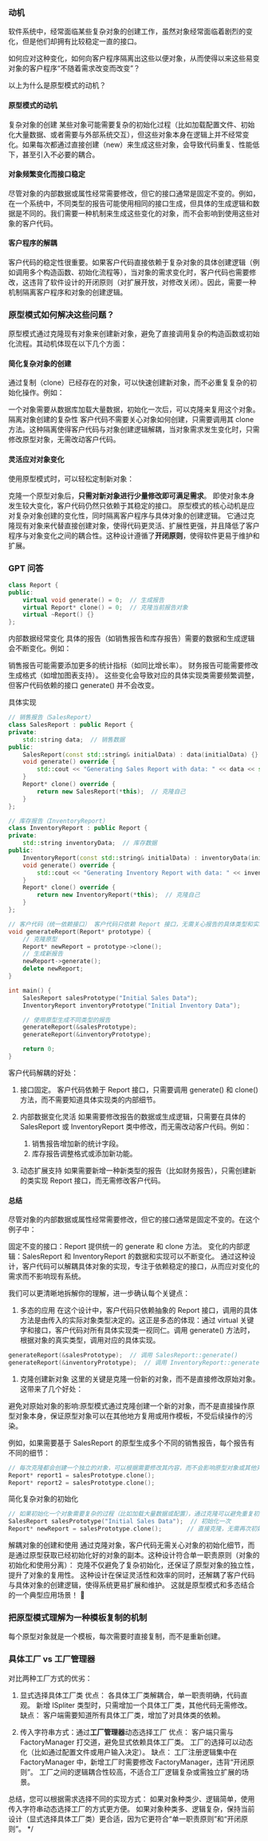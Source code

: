 ### 动机
软件系统中，经常面临某些复杂对象的创建工作，虽然对象经常面临着剧烈的变化，但是他们却拥有比较稳定一直的接口。

如何应对这种变化，如何向客户程序隔离出这些以便对象，从而使得以来这些易变对象的客户程序“不随着需求改变而改变”？

以上为什么是原型模式的动机？

#### 原型模式的动机
复杂对象的创建
某些对象可能需要复杂的初始化过程（比如加载配置文件、初始化大量数据、或者需要与外部系统交互），但这些对象本身在逻辑上并不经常变化。如果每次都通过直接创建（new）来生成这些对象，会导致代码重复、性能低下，甚至引入不必要的耦合。

#### 对象频繁变化而接口稳定
尽管对象的内部数据或属性经常需要修改，但它的接口通常是固定不变的。例如，在一个系统中，不同类型的报告可能使用相同的接口生成，但具体的生成逻辑和数据是不同的。我们需要一种机制来生成这些变化的对象，而不会影响到使用这些对象的客户代码。

#### 客户程序的解耦
客户代码的稳定性很重要。如果客户代码直接依赖于复杂对象的具体创建逻辑（例如调用多个构造函数、初始化流程等），当对象的需求变化时，客户代码也需要修改，这违背了软件设计的开闭原则（对扩展开放，对修改关闭）。因此，需要一种机制隔离客户程序和对象的创建逻辑。

### 原型模式如何解决这些问题？
原型模式通过克隆现有对象来创建新对象，避免了直接调用复杂的构造函数或初始化流程。其动机体现在以下几个方面：

#### 简化复杂对象的创建
通过复制（clone）已经存在的对象，可以快速创建新对象，而不必重复复杂的初始化操作。例如：

一个对象需要从数据库加载大量数据，初始化一次后，可以克隆来复用这个对象。
隔离对象创建的复杂性
客户代码不需要关心对象如何创建，只需要调用其 clone 方法。这种隔离使得客户代码与对象创建逻辑解耦，当对象需求发生变化时，只需修改原型对象，无需改动客户代码。

#### 灵活应对对象变化
使用原型模式时，可以轻松定制新对象：

克隆一个原型对象后，**只需对新对象进行少量修改即可满足需求**。
即使对象本身发生较大变化，客户代码仍然只依赖于其稳定的接口。
原型模式的核心动机是应对复杂对象创建的变化性，同时隔离客户程序与具体对象的创建逻辑。
它通过克隆现有对象来代替直接创建对象，使得代码更灵活、扩展性更强，并且降低了客户程序与对象变化之间的耦合性。这种设计遵循了**开闭原则**，使得软件更易于维护和扩展。


### GPT 问答


```cpp
class Report {
public:
    virtual void generate() = 0;  // 生成报告
    virtual Report* clone() = 0;  // 克隆当前报告对象
    virtual ~Report() {}
};
```
内部数据经常变化
具体的报告（如销售报告和库存报告）需要的数据和生成逻辑会不断变化。例如：

销售报告可能需要添加更多的统计指标（如同比增长率）。
财务报告可能需要修改生成格式（如增加图表支持）。
这些变化会导致对应的具体实现类需要频繁调整，但客户代码依赖的接口 generate() 并不会改变。

具体实现
```cpp
// 销售报告（SalesReport）
class SalesReport : public Report {
private:
    std::string data;  // 销售数据
public:
    SalesReport(const std::string& initialData) : data(initialData) {}
    void generate() override {
        std::cout << "Generating Sales Report with data: " << data << std::endl;
    }
    Report* clone() override {
        return new SalesReport(*this);  // 克隆自己
    }
};

// 库存报告（InventoryReport）
class InventoryReport : public Report {
private:
    std::string inventoryData;  // 库存数据
public:
    InventoryReport(const std::string& initialData) : inventoryData(initialData) {}
    void generate() override {
        std::cout << "Generating Inventory Report with data: " << inventoryData << std::endl;
    }
    Report* clone() override {
        return new InventoryReport(*this);  // 克隆自己
    }
};

// 客户代码（统一依赖接口） 客户代码只依赖 Report 接口，无需关心报告的具体类型和实现：
void generateReport(Report* prototype) {
    // 克隆原型
    Report* newReport = prototype->clone();
    // 生成新报告
    newReport->generate();
    delete newReport;
}

int main() {
    SalesReport salesPrototype("Initial Sales Data");
    InventoryReport inventoryPrototype("Initial Inventory Data");

    // 使用原型生成不同类型的报告
    generateReport(&salesPrototype);
    generateReport(&inventoryPrototype);

    return 0;
}

```
客户代码解耦的好处：
1. 接口固定。
   客户代码依赖于 Report 接口，只需要调用 generate() 和 clone() 方法，而不需要知道具体实现类的内部细节。

2. 内部数据变化灵活
   如果需要修改报告的数据或生成逻辑，只需要在具体的 SalesReport 或 InventoryReport 类中修改，而无需改动客户代码。例如：

   1. 销售报告增加新的统计字段。
   2. 库存报告调整格式或添加新功能。

3. 动态扩展支持
   如果需要新增一种新类型的报告（比如财务报告），只需创建新的类实现 Report 接口，而无需修改客户代码。

#### 总结
尽管对象的内部数据或属性经常需要修改，但它的接口通常是固定不变的。在这个例子中：

固定不变的接口：Report 提供统一的 generate 和 clone 方法。
变化的内部逻辑：SalesReport 和 InventoryReport 的数据和实现可以不断变化。
通过这种设计，客户代码可以解耦具体对象的实现，专注于依赖稳定的接口，从而应对变化的需求而不影响现有系统。


<!-- 您说：
这个是多态的应用，传进来不同的类型对象，调用它实际的方法。
只不过并没有修改原始的指针，而是克隆了一份新的，
这样就不用初始化一个复杂的指针对象，我这么理解对么。 -->

<!-- ChatGPT 说：
是的，你的理解是对的！这确实是多态的一个应用，同时结合了原型模式的思想，
通过克隆机制实现了对象的复用和独立性。 -->

我们可以更清晰地拆解你的理解，进一步确认每个关键点：

1. 多态的应用
在这个设计中，客户代码只依赖抽象的 Report 接口，调用的具体方法是由传入的实际对象类型决定的。这正是多态的体现：通过 virtual 关键字和接口，客户代码对所有具体实现类一视同仁。调用 generate() 方法时，根据对象的真实类型，调用对应的具体实现。
```cpp
generateReport(&salesPrototype);  // 调用 SalesReport::generate()
generateReport(&inventoryPrototype);  // 调用 InventoryReport::generate()
```

1. 克隆创建新对象
这里的关键是克隆一份新的对象，而不是直接修改原始对象。这带来了几个好处：

避免对原始对象的影响:原型模式通过克隆创建一个新的对象，而不是直接操作原型对象本身，保证原型对象可以在其他地方复用或用作模板，不受后续操作的污染。

例如，如果需要基于 SalesReport 的原型生成多个不同的销售报告，每个报告有不同的细节：

```cpp
// 每次克隆都会创建一个独立的对象，可以根据需要修改其内容，而不会影响原型对象或其他克隆实例。
Report* report1 = salesPrototype.clone();
Report* report2 = salesPrototype.clone();
```

简化复杂对象的初始化
```cpp
// 如果初始化一个对象需要复杂的过程（比如加载大量数据或配置），通过克隆可以避免重复初始化
SalesReport salesPrototype("Initial Sales Data");  // 初始化一次
Report* newReport = salesPrototype.clone();       // 直接克隆，无需再次初始化
```

解耦对象的创建和使用
通过克隆对象，客户代码无需关心对象的初始化细节，而是通过原型获取已经初始化好的对象的副本。这种设计符合单一职责原则（对象的初始化和使用分离）：
克隆不仅避免了复杂初始化，还保证了原型对象的独立性，提升了对象的复用性。
这种设计在保证灵活性和效率的同时，还解耦了客户代码与具体对象的创建逻辑，使得系统更易扩展和维护。
这就是原型模式和多态结合的一个典型应用场景！ 🎉


### 把原型模式理解为一种模板复制的机制
每个原型对象就是一个模板，每次需要时直接复制，而不是重新创建。


### 具体工厂 vs 工厂管理器
对比两种工厂方式的优劣：

1. 显式选择具体工厂类
优点：
各具体工厂类解耦合，单一职责明确，代码直观。
新增 ISpliter 类型时，只需增加一个具体工厂类，其他代码无需修改。
缺点：
客户端需要知道所有具体工厂类，增加了对具体类的依赖。


2. 传入字符串方式：通过**工厂管理器**动态选择工厂
优点：
客户端只需与 FactoryManager 打交道，避免显式依赖具体工厂类。
工厂的选择可以动态化（比如通过配置文件或用户输入决定）。
缺点：
工厂注册逻辑集中在 FactoryManager 中，新增工厂时需要修改 FactoryManager，违背“开闭原则”。
工厂之间的逻辑耦合性较高，不适合工厂逻辑复杂或需独立扩展的场景。


总结，您可以根据需求选择不同的实现方式：
如果对象种类少、逻辑简单，使用传入字符串动态选择工厂的方式更方便。
如果对象种类多、逻辑复杂，保持当前设计（显式选择具体工厂类）更合适，因为它更符合“单一职责原则”和“开闭原则”。
*/